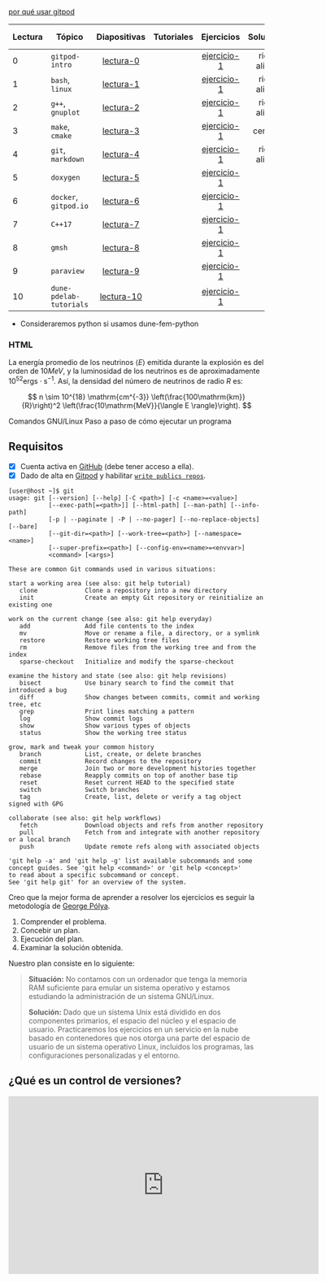 [por qué usar gitpod]()

| Lectura | Tópico                  |    Diapositivas    |          Tutoriales           |     Ejercicios      |  Soluciones   | Lecturas sugereridas |
| ------- | ----------------------- | :----------------: | :---------------------------: | :-----------------: | :-----------: | -------------------: |
| 0       | `gitpod-intro`          | [lectura-0](.pdf)  | [](cpp-review-dune.github.io) | [ejercicio-1](.pdf) | right-aligned |                      |
| 1       | `bash`, `linux`         | [lectura-1](.pdf)  | [](cpp-review-dune.github.io) | [ejercicio-1](.pdf) | right-aligned |                      |
| 2       | `g++`, `gnuplot`        | [lectura-2](.pdf)  | [](cpp-review-dune.github.io) | [ejercicio-1](.pdf) | right-aligned |                      |
| 3       | `make`, `cmake`         | [lectura-3](.pdf)  | [](cpp-review-dune.github.io) | [ejercicio-1](.pdf) |   centered    |                      |
| 4       | `git`, `markdown`       | [lectura-4](.pdf)  | [](cpp-review-dune.github.io) | [ejercicio-1](.pdf) | right-aligned |                      |
| 5       | `doxygen`               | [lectura-5](.pdf)  | [](cpp-review-dune.github.io) | [ejercicio-1](.pdf) |               |                      |
| 6       | `docker`, `gitpod.io`   | [lectura-6](.pdf)  | [](cpp-review-dune.github.io) | [ejercicio-1](.pdf) |               |                      |
| 7       | `C++17`                 | [lectura-7](.pdf)  | [](cpp-review-dune.github.io) | [ejercicio-1](.pdf) |               |                      |
| 8       | `gmsh`                  | [lectura-8](.pdf)  | [](cpp-review-dune.github.io) | [ejercicio-1](.pdf) |               |                      |
| 9       | `paraview`              | [lectura-9](.pdf)  | [](cpp-review-dune.github.io) | [ejercicio-1](.pdf) |               |                      |
| 10      | `dune-pdelab-tutorials` | [lectura-10](.pdf) | [](cpp-review-dune.github.io) | [ejercicio-1](.pdf) |               |                      |

- Consideraremos python si usamos dune-fem-python

### HTML

La energía promedio de los neutrinos $\langle E \rangle$ emitida durante la explosión es del orden de $10MeV$, y la luminosidad de los neutrinos es de aproximadamente $10^{52}\mathrm{ergs\cdot s^{-1}}$.
Así, la densidad del número de neutrinos de radio $R$ es:

$$
n \sim  10^{18} \mathrm{cm^{-3}} \left(\frac{100\mathrm{km}}{R}\right)^2 \left(\frac{10\mathrm{MeV}}{\langle E \rangle}\right).
$$

Comandos GNU/Linux
Paso a paso de cómo ejecutar un programa

## Requisitos

- [x] Cuenta activa en [GitHub](http://github.com) (debe tener acceso a ella).
- [x] Dado de alta en [Gitpod](https://www.gitpod.io) y habilitar [`write publics repos`](https://gitpod.io/access-control).

```console
[user@host ~]$ git
usage: git [--version] [--help] [-C <path>] [-c <name>=<value>]
           [--exec-path[=<path>]] [--html-path] [--man-path] [--info-path]
           [-p | --paginate | -P | --no-pager] [--no-replace-objects] [--bare]
           [--git-dir=<path>] [--work-tree=<path>] [--namespace=<name>]
           [--super-prefix=<path>] [--config-env=<name>=<envvar>]
           <command> [<args>]

These are common Git commands used in various situations:

start a working area (see also: git help tutorial)
   clone             Clone a repository into a new directory
   init              Create an empty Git repository or reinitialize an existing one

work on the current change (see also: git help everyday)
   add               Add file contents to the index
   mv                Move or rename a file, a directory, or a symlink
   restore           Restore working tree files
   rm                Remove files from the working tree and from the index
   sparse-checkout   Initialize and modify the sparse-checkout

examine the history and state (see also: git help revisions)
   bisect            Use binary search to find the commit that introduced a bug
   diff              Show changes between commits, commit and working tree, etc
   grep              Print lines matching a pattern
   log               Show commit logs
   show              Show various types of objects
   status            Show the working tree status

grow, mark and tweak your common history
   branch            List, create, or delete branches
   commit            Record changes to the repository
   merge             Join two or more development histories together
   rebase            Reapply commits on top of another base tip
   reset             Reset current HEAD to the specified state
   switch            Switch branches
   tag               Create, list, delete or verify a tag object signed with GPG

collaborate (see also: git help workflows)
   fetch             Download objects and refs from another repository
   pull              Fetch from and integrate with another repository or a local branch
   push              Update remote refs along with associated objects

'git help -a' and 'git help -g' list available subcommands and some
concept guides. See 'git help <command>' or 'git help <concept>'
to read about a specific subcommand or concept.
See 'git help git' for an overview of the system.
```

Creo que la mejor forma de aprender a resolver los ejercicios es seguir la metodología de [George Pólya](https://de.wikipedia.org/wiki/George_P%C3%B3lya).

1. Comprender el problema.
2. Concebir un plan.
3. Ejecución del plan.
4. Examinar la solución obtenida.

Nuestro plan consiste en lo siguiente:

> **Situación:** No contamos con un ordenador que tenga la memoria RAM suficiente para emular un sistema operativo y estamos estudiando la administración de un sistema GNU/Linux.
>
> **Solución:** Dado que un sistema Unix está dividido en dos componentes primarios, el espacio del núcleo y el espacio de usuario. Practicaremos los ejercicios en un servicio en la nube basado en contenedores que nos otorga una parte del espacio de usuario de un sistema operativo Linux, incluidos los programas, las configuraciones personalizadas y el entorno.

## ¿Qué es un control de versiones?

<iframe width="610" height="350"
  sandbox="allow-same-origin allow-scripts allow-popups"
  src="https://diode.zone/videos/embed/338bd9ff-61fd-4152-b01b-7a41d88ed06c?title=0&warningTitle=0"
  frameborder="0" allowfullscreen>
</iframe>
